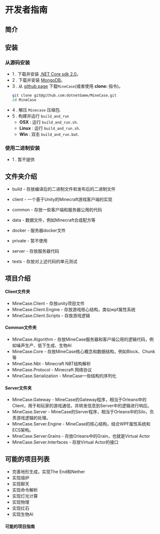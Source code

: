 # 开发者指南

## 简介


## 安装

### 从源码安装
* 1 . 下载并安装 [.NET Core sdk 2.0](https://www.microsoft.com/net/download)。
* 2 . 下载并安装 [MongoDB](https://www.mongodb.com/download-center?jmp=nav#community)。
* 3 . 从 [github page](https://github.com/dotnetGame/MineCase/archive/master.zip) 下载`MineCase`(或者使用 **clone:** 指令)。
	```bash
	git clone git@github.com:dotnetGame/MineCase.git
	cd MineCase
	```
* 4 . 解压 `Minecase` 压缩包.
* 5 . 构建并运行 `build_and_run`
    * **OSX** : 运行 `build_and_run.sh`.
    * **Linux** : 运行 `build_and_run.sh`.
    * **Win** : 双击 `build_and_run.bat`.

### 使用二进制安装
* 1 . 暂不提供


## 文件夹介绍

* build - 存放编译后的二进制文件和发布后的二进制文件

* client - 一个基于Unity的Minecraft游戏客户端的实现
* common - 存放一些客户端和服务器公用的代码
* data - 数据文件，例如Minecraft合成配方等
* docker - 服务器docker文件
* private - 暂不使用
* server - 存放服务器代码
* tests - 存放对上述代码的单元测试

## 项目介绍

#### Client文件夹

* MineCase.Client - 存放unity项目文件
* MineCase.Client.Engine - 存放游戏核心结构，类似wpf属性系统
* MineCase.Client.Scripts - 存放游戏逻辑

#### Common文件夹

* MineCase.Algorithm - 存放MineCase服务器和客户端公用的逻辑代码，例如噪声生产、低下生成、生物AI
* MineCase.Core - 存放MineCase核心概念和数据结构，例如Block、Chunk等
* MineCase.Nbt - Minecraft NBT结构解析
* MineCase.Protocol - Minecraft 网络协议
* MineCase.Serialization - MineCase一些结构的序列化

#### Server文件夹

* MineCase.Gateway - MineCase的Gateway程序，相当于Orleans中的Client，用于和玩家的游戏通信，并转发信息到Server中的逻辑进行响应。
* MineCase.Server - MineCase的Server程序，相当于Orleans中的Silo，负责游戏逻辑的处理。
* MineCase.Server.Engine - MineCase的核心结构，结合WPF属性系统和ECS架构。
* MineCase.Server.Grains - 存放Orleans中的Grain，也就是Virtual Actor
* MineCase.Server.Interfaces - 存放Virtual Actor的接口



## 可能的项目列表

* 完善地形生成，实现The End和Nether
* 实现熔炉
* 实现聊天
* 实现命令解析
* 实现灯光计算
* 实现物理
* 实现红石
* 实现生物AI



#### 可能的项目指南
